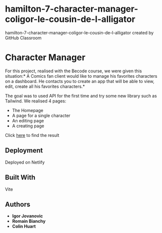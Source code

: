# hamilton-7-character-manager-coligor-le-cousin-de-l-alligator
hamilton-7-character-manager-coligor-le-cousin-de-l-alligator created by GitHub Classroom

# Character Manager

For this project, realised with the Becode course, we were given this situation:* A Comics fan client would like to manage
his favorites characters on a dashboard. He contacts you to create an app that will be able to view, edit, create all his favorites characters.*

The goal was to used API for the first time and try some new library such as Tailwind. We realised 4 pages: 
- The Homepage
- A page for a single character
- An editing page
- A creating page
                                                                                                           
                                                                                                           




Click [here](https://flourishing-dieffenbachia-f4c736.netlify.app/) to find the result





## Deployment

Deployed on Netlify

## Built With

Vite


## Authors

  - **Igor Jovanovic** 
  - **Romain Bianchy** 
  - **Colin Huart** 


